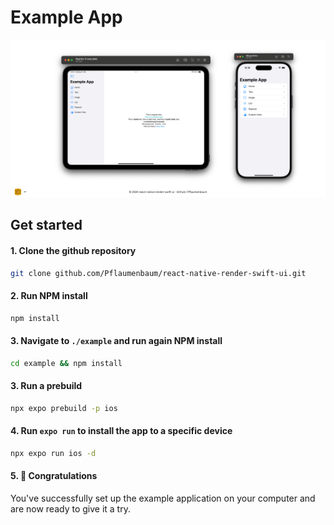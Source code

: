 # Example App 

![image](./assets/example_app_banner.png)

## Get started

#### 1. Clone the github repository

```bash
git clone github.com/Pflaumenbaum/react-native-render-swift-ui.git
```

#### 2. Run NPM install
```bash
npm install
```

#### 3. Navigate to `./example` and run again NPM install
```bash
cd example && npm install
```

#### 3. Run a prebuild
```bash
npx expo prebuild -p ios
```

#### 4. Run `expo run` to install the app to a specific device
```bash
npx expo run ios -d
```

#### 5. 🎉 Congratulations
You've successfully set up the example application on your computer and are now ready to give it a try.